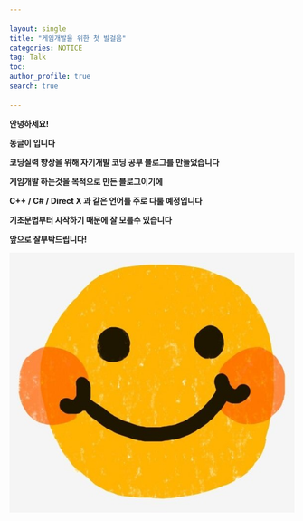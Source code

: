 ```yaml
---

layout: single
title: "게임개발을 위한 첫 발걸음"
categories: NOTICE
tag: Talk
toc: 
author_profile: true
search: true

---
```


**안녕하세요!**

**동글이 입니다**

**코딩실력 향상을 위해 자기개발 코딩 공부 블로그를 만들었습니다**

**게임개발 하는것을 목적으로 만든 블로그이기에**

**C++ / C# / Direct X 과 같은 언어를 주로 다룰 예정입니다**

**기초문법부터 시작하기 때문에 잘 모를수 있습니다**

**앞으로 잘부탁드립니다!**





![smile](https://github.com/Heo-jaehyeon/Heo-jaehyeon.github.io/blob/master/images/smile.jpg?raw=true)

